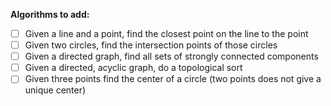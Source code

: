 **Algorithms to add:**
- [ ] Given a line and a point, find the closest point on the line to the point
- [ ] Given two circles, find the intersection points of those circles
- [ ] Given a directed graph, find all sets of strongly connected components
- [ ] Given a directed, acyclic graph, do a topological sort
- [ ] Given three points find the center of a circle (two points does not give a unique center)
